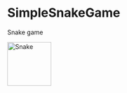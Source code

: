 # SimpleSnakeGame
Snake game

<img src="https://drive.google.com/file/d/1aD4hRlSpXAtrIEC2gX4cZyPMd0q9yT7-/view?usp=sharing" alt="Snake" style="height: 100px; width:100px;"/>
